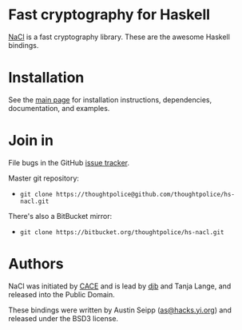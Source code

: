 # Fast cryptography for Haskell

[NaCl](http://nacl.cace-project.eu) is a fast cryptography
library. These are the awesome Haskell bindings.

# Installation

See the [main page](http://thoughtpolice.github.com/hs-nacl) for
installation instructions, dependencies, documentation, and examples.

# Join in

File bugs in the GitHub [issue
tracker](http://github.com/thoughtpolice/hs-nacl/issues).

Master git repository:

* `git clone https://thoughtpolice@github.com/thoughtpolice/hs-nacl.git`

There's also a BitBucket mirror:

* `git clone https://bitbucket.org/thoughtpolice/hs-nacl.git`

# Authors

NaCl was initiated by [CACE](http://cace-project.eu) and is lead by
[djb](http://cr.yp.to) and Tanja Lange, and released into the Public Domain.

These bindings were written by Austin Seipp (<as@hacks.yi.org>) and
released under the BSD3 license.
